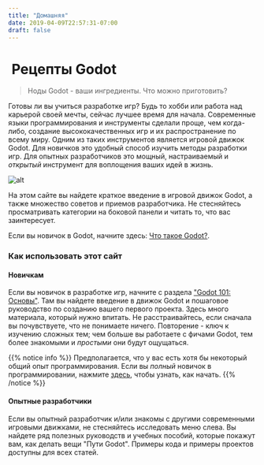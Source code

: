 ```yaml
---
title: "Домашняя"
date: 2019-04-09T22:57:31-07:00
draft: false
---
```


# <i class='fas fa-utensils'></i>&nbsp;Рецепты Godot

> Ноды Godot - ваши ингредиенты. Что можно приготовить?

Готовы ли вы учиться разработке игр? Будь то хобби или работа над карьерой своей мечты, сейчас лучшее время для начала. Современные языки программирования и инструменты сделали проще, чем когда-либо, создание высококачественных игр и их распространение по всему миру. Одним из таких инструментов является игровой движок Godot. Для новичков это удобный способ изучить методы разработки игр. Для опытных разработчиков это мощный, настраиваемый и _открытый_ инструмент для воплощения ваших идей в жизнь.

![alt](/godot_recipes/img/godot3_logo.png?width=250)

На этом сайте вы найдете краткое введение в игровой движок Godot, а также множество советов и приемов разработчика. Не стесняйтесь просматривать категории на боковой панели и читать то, что вас заинтересует.

Если вы новичок в Godot, начните здесь: [Что такое Godot?](/godot_recipes/ru/g101/start/101_01/).

### Как использовать этот сайт

#### Новичкам

Если вы новичок в разработке игр, начните с раздела ["Godot 101: Основы"](/godot_recipes/ru/basics/). Там вы найдете введение в движок Godot и пошаговое руководство по созданию вашего первого проекта. Здесь много материала, который нужно впитать. Не расстраивайтесь, если сначала вы почувствуете, что не понимаете ничего. Повторение - ключ к изучению сложных тем; чем больше вы работаете с фичами Godot, тем более знакомыми и _простыми_ они будут ощущаться. 

{{% notice info %}}
Предполагается, что у вас есть хотя бы некоторый общий опыт программирования. Если вы *полный* новичок в программировании, нажмите [здесь](https://docs.godotengine.org/ru/stable/getting_started/step_by_step/index.html), чтобы узнать, как начать.
{{% /notice %}}

#### Опытные разработчики

Если вы опытный разработчик и/или знакомы с другими современными игровыми движками, не стесняйтесь исследовать меню слева. Вы найдете ряд полезных руководств и учебных пособий, которые покажут вам, как делать вещи "Пути Godot". Примеры кода и примеры проектов доступны для всех статей.